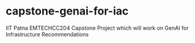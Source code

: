 # capstone-genai-for-iac
IIT Patna EMTECHCC204 Capstone Project which will work on GenAI for Infrastructure Recommendations

